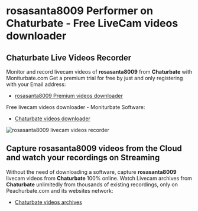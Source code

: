 # rosasanta8009 Performer on Chaturbate - Free LiveCam videos downloader

## Chaturbate Live Videos Recorder

Monitor and record livecam videos of **rosasanta8009** from **Chaturbate** with Moniturbate.com
Get a premium trial for free by just and only registering with your Email address:
* [rosasanta8009 Premium videos downloader](https://moniturbate.com/request-demo-licence-key.html)

Free livecam videos downloader - Moniturbate Software:
* [Chaturbate videos downloader](https://moniturbate.com/moniturbate-download-software.html)

![rosasanta8009 livecam videos recorder](https://peachurnet.com/templates/moniturbate-software.png)


## Capture rosasanta8009 videos from the Cloud and watch your recordings on Streaming

Without the need of downloading a software, capture **rosasanta8009** livecam videos from **Chaturbate** 100% online.
Watch Livecam archives from **Chaturbate** unlimitedly from thousands of existing recordings, only on Peachurbate.com and its websites network:
* [Chaturbate videos archives](https://peachurnet.com/)